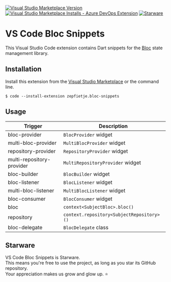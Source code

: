 [![Visual Studio Marketplace Version](https://img.shields.io/visual-studio-marketplace/v/zepfietje.bloc-snippets)](https://marketplace.visualstudio.com/items?itemName=zepfietje.bloc-snippets)
[![Visual Studio Marketplace Installs - Azure DevOps Extension](https://img.shields.io/visual-studio-marketplace/azure-devops/installs/total/zepfietje.bloc-snippets)](https://marketplace.visualstudio.com/items?itemName=zepfietje.bloc-snippets)
[![Starware](https://img.shields.io/badge/Starware-⭐-black?labelColor=f9b00d)](https://github.com/zepfietje/starware)

# VS Code Bloc Snippets

This Visual Studio Code extension contains Dart snippets for the [Bloc](https://github.com/felangel/bloc) state management library.

## Installation

Install this extension from the [Visual Studio Marketplace](https://marketplace.visualstudio.com/items?itemName=zepfietje.bloc-snippets) or the command line.

```console
$ code --install-extension zepfietje.bloc-snippets
```

## Usage

| Trigger                   | Description                               |
| ------------------------- | ----------------------------------------- |
| bloc-provider             | `BlocProvider` widget                     |
| multi-bloc-provider       | `MultiBlocProvider` widget                |
| repository-provider       | `RepositoryProvider` widget               |
| multi-repository-provider | `MultiRepositoryProvider` widget          |
| bloc-builder              | `BlocBuilder` widget                      |
| bloc-listener             | `BlocListener` widget                     |
| multi-bloc-listener       | `MultiBlocListener` widget                |
| bloc-consumer             | `BlocConsumer` widget                     |
| bloc                      | `context<SubjectBloc>.bloc()`             |
| repository                | `context.repository<SubjectRepository>()` |
| bloc-delegate             | `BlocDelegate` class                      |

## Starware

VS Code Bloc Snippets is Starware.  
This means you're free to use the project, as long as you star its GitHub repository.  
Your appreciation makes us grow and glow up. ⭐
